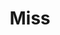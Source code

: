 ---
name: Oishi Deb
title: Miss
email: oishideb@robots.ox.ac.uk
website: https://www.linkedin.com/in/oishi-deb-61737386/?originalSubdomain=uk
note: NULL
category: Graduate Students
photo: images/people/OishiDeb.jpeg
year: 2023
---